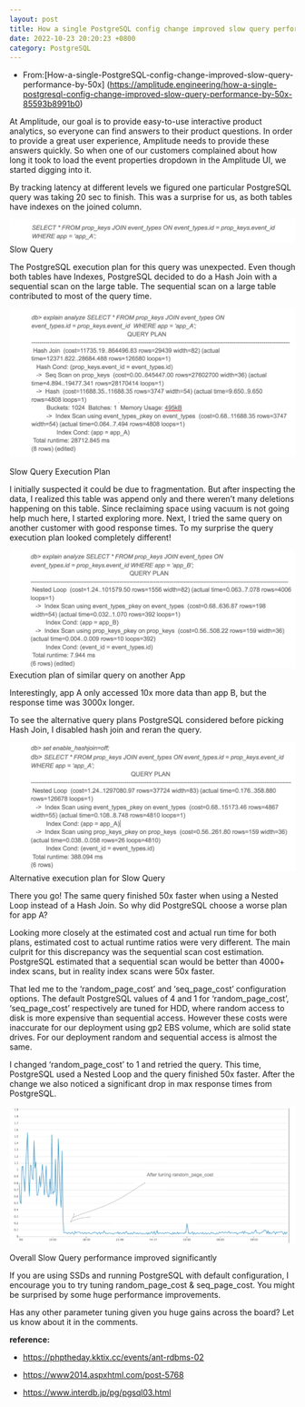 ```yaml
---
layout: post
title: How a single PostgreSQL config change improved slow query performance by 50x
date: 2022-10-23 20:20:23 +0800
category: PostgreSQL
---
```


* From:[How-a-single-PostgreSQL-config-change-improved-slow-query-performance-by-50x]
(https://amplitude.engineering/how-a-single-postgresql-config-change-improved-slow-query-performance-by-50x-85593b8991b0)


At Amplitude, our goal is to provide easy-to-use interactive product analytics, so everyone can find answers to their product questions. In order to provide a great user experience, Amplitude needs to provide these answers quickly. So when one of our customers complained about how long it took to load the event properties dropdown in the Amplitude UI, we started digging into it.


By tracking latency at different levels we figured one particular PostgreSQL query was taking 20 sec to finish. This was a surprise for us, as both tables have indexes on the joined column.

![picture](/2022/postgresql/pic/155146_PNOG_2720166.png "Slow Query")
Slow Query

The PostgreSQL execution plan for this query was unexpected. Even though both tables have Indexes, PostgreSQL decided to do a Hash Join with a sequential scan on the large table. The sequential scan on a large table contributed to most of the query time.

![picture](/2022/postgresql/pic/155222_OKw5_2720166.png "Slow Query Execution Plan")

Slow Query Execution Plan

I initially suspected it could be due to fragmentation. But after inspecting the data, I realized this table was append only and there weren’t many deletions happening on this table. Since reclaiming space using vacuum is not going help much here, I started exploring more. Next, I tried the same query on another customer with good response times. To my surprise the query execution plan looked completely different!


![picture](/2022/postgresql/pic/155302_dgUC_2720166.png "similar Query")
Execution plan of similar query on another App

Interestingly, app A only accessed 10x more data than app B, but the response time was 3000x longer.


To see the alternative query plans PostgreSQL considered before picking Hash Join, I disabled hash join and reran the query.


![picture](/2022/postgresql/pic/155333_HNGI_2720166.png "Alternative execution plan")
Alternative execution plan for Slow Query


There you go! The same query finished 50x faster when using a Nested Loop instead of a Hash Join. So why did PostgreSQL choose a worse plan for app A?


Looking more closely at the estimated cost and actual run time for both plans, estimated cost to actual runtime ratios were very different. The main culprit for this discrepancy was the sequential scan cost estimation. PostgreSQL estimated that a sequential scan would be better than 4000+ index scans, but in reality index scans were 50x faster.


That led me to the ‘random_page_cost’ and ‘seq_page_cost’ configuration options. The default PostgreSQL values of 4 and 1 for ‘random_page_cost’, ‘seq_page_cost’ respectively are tuned for HDD, where random access to disk is more expensive than sequential access. However these costs were inaccurate for our deployment using gp2 EBS volume, which are solid state drives. For our deployment random and sequential access is almost the same.


I changed ‘random_page_cost’ to 1 and retried the query. This time, PostgreSQL used a Nested Loop and the query finished 50x faster. After the change we also noticed a significant drop in max response times from PostgreSQL.

![picture](/2022/postgresql/pic/155432_GxGa_2720166.png "Slow Query")

Overall Slow Query performance improved significantly


If you are using SSDs and running PostgreSQL with default configuration, I encourage you to try tuning random_page_cost & seq_page_cost. You might be surprised by some huge performance improvements.


Has any other parameter tuning given you huge gains across the board? Let us know about it in the comments.


**reference:**

 * https://phptheday.kktix.cc/events/ant-rdbms-02

 * https://www2014.aspxhtml.com/post-5768

 * https://www.interdb.jp/pg/pgsql03.html
